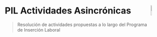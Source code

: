 # PIL Actividades Asincrónicas [<img align="right"  src="https://files.embluemail.com/uo/6499/et9aqooxeaqqmsp.jpg" width="9%">](https://empleoyfamilia.cba.gov.ar/programa-de-insercion-laboral-en-nuevas-tecnologias/)

>Resolución de actividades propuestas a lo largo del Programa de Inserción Laboral
